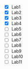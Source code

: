 - [x] Lab1 
- [x] Lab2 
- [x] Lab3
- [x] Lab4
- [ ] Lab5
- [ ] Lab6
- [ ] Lab7
- [ ] Lab8
- [ ] Lab9
- [ ] Lab10
- [ ] Lab11
